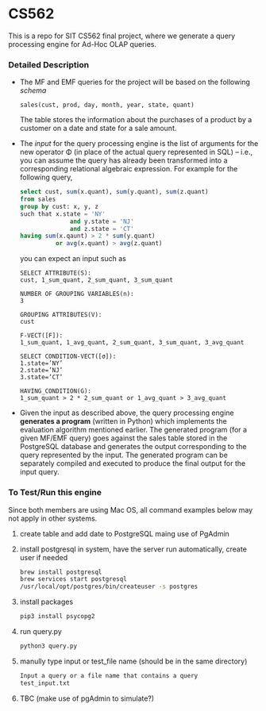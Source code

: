 # CS562

This is a repo for SIT CS562 final project, where we generate a query processing engine for Ad-Hoc OLAP queries.



### Detailed Description

- The MF and EMF queries for the project will be based on the following *schema*

  ```
  sales(cust, prod, day, month, year, state, quant)
  ```

  The table stores the information about the purchases of a product by a customer on a date and state for a sale amount.

- The *input* for the query processing engine is the list of arguments for the new operator Φ (in place of the actual query represented in SQL) – i.e., you can assume the query has already been transformed into a corresponding relational algebraic expression. For example for the following query,

  ```sql
  select cust, sum(x.quant), sum(y.quant), sum(z.quant)
  from sales
  group by cust: x, y, z
  such that x.state = 'NY'
  				and y.state = 'NJ'
  				and z.state = 'CT'
  having sum(x.qaunt) > 2 * sum(y.quant) 
  			or avg(x.quant) > avg(z.quant)
  ```

  you can expect an input such as

  ```
  SELECT ATTRIBUTE(S):
  cust, 1_sum_quant, 2_sum_quant, 3_sum_quant
  
  NUMBER OF GROUPING VARIABLES(n):
  3
  
  GROUPING ATTRIBUTES(V):
  cust
  
  F-VECT([F]):
  1_sum_quant, 1_avg_quant, 2_sum_quant, 3_sum_quant, 3_avg_quant
  
  SELECT CONDITION-VECT([σ]):
  1.state=’NY’
  2.state=’NJ’
  3.state=’CT’ 
  
  HAVING_CONDITION(G):
  1_sum_quant > 2 * 2_sum_quant or 1_avg_quant > 3_avg_quant
  ```

- Given the input as described above, the query processing engine **generates a program** (written in Python) which implements the evaluation algorithm mentioned earlier. The generated program (for a given MF/EMF query) goes against the sales table stored in the PostgreSQL database and generates the output corresponding to the query represented by the input. The generated program can be separately compiled and executed to produce the final output for the input query.



### To Test/Run this engine

Since both members are using Mac OS, all command examples below may not apply in other systems.

1. create table and add date to PostgreSQL maing use of PgAdmin

2. install postgresql in system, have the server run automatically, create user if needed

   ```bash
   brew install postgresql
   brew services start postgresql
   /usr/local/opt/postgres/bin/createuser -s postgres
   ```

3. install packages

   ```bash
   pip3 install psycopg2
   ```

4. run query.py

   ```bash
   python3 query.py
   ```

5. manully type input or test_file name (should be in the same directory)

   ```bash
   Input a query or a file name that contains a query
   test_input.txt
   ```

6. TBC (make use of pgAdmin to simulate?)



 